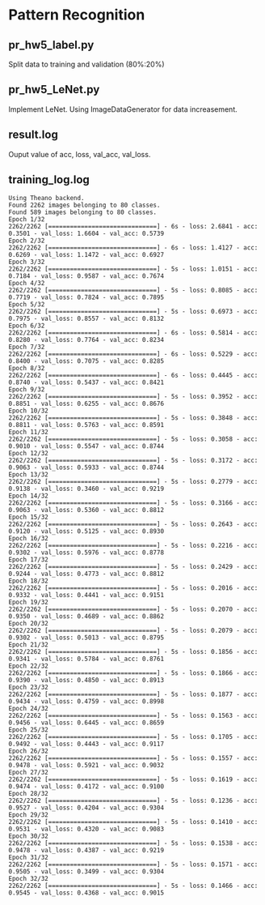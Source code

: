# Pattern Recognition
## pr_hw5_label.py
Split data to training and validation (80%:20%)

## pr_hw5_LeNet.py
Implement LeNet. Using ImageDataGenerator for data increasement.

## result.log
Ouput value of acc, loss, val_acc, val_loss.
## training_log.log
    Using Theano backend.
    Found 2262 images belonging to 80 classes.
    Found 589 images belonging to 80 classes.
    Epoch 1/32
    2262/2262 [==============================] - 6s - loss: 2.6841 - acc: 0.3501 - val_loss: 1.6604 - val_acc: 0.5739
    Epoch 2/32
    2262/2262 [==============================] - 6s - loss: 1.4127 - acc: 0.6269 - val_loss: 1.1472 - val_acc: 0.6927
    Epoch 3/32
    2262/2262 [==============================] - 5s - loss: 1.0151 - acc: 0.7184 - val_loss: 0.9587 - val_acc: 0.7674
    Epoch 4/32
    2262/2262 [==============================] - 5s - loss: 0.8085 - acc: 0.7719 - val_loss: 0.7824 - val_acc: 0.7895
    Epoch 5/32
    2262/2262 [==============================] - 5s - loss: 0.6973 - acc: 0.7975 - val_loss: 0.8557 - val_acc: 0.8132
    Epoch 6/32
    2262/2262 [==============================] - 6s - loss: 0.5814 - acc: 0.8280 - val_loss: 0.7764 - val_acc: 0.8234
    Epoch 7/32
    2262/2262 [==============================] - 6s - loss: 0.5229 - acc: 0.8400 - val_loss: 0.7075 - val_acc: 0.8285
    Epoch 8/32
    2262/2262 [==============================] - 6s - loss: 0.4445 - acc: 0.8740 - val_loss: 0.5437 - val_acc: 0.8421
    Epoch 9/32
    2262/2262 [==============================] - 5s - loss: 0.3952 - acc: 0.8851 - val_loss: 0.6255 - val_acc: 0.8676
    Epoch 10/32
    2262/2262 [==============================] - 5s - loss: 0.3848 - acc: 0.8811 - val_loss: 0.5763 - val_acc: 0.8591
    Epoch 11/32
    2262/2262 [==============================] - 5s - loss: 0.3058 - acc: 0.9010 - val_loss: 0.5547 - val_acc: 0.8744
    Epoch 12/32
    2262/2262 [==============================] - 5s - loss: 0.3172 - acc: 0.9063 - val_loss: 0.5933 - val_acc: 0.8744
    Epoch 13/32
    2262/2262 [==============================] - 5s - loss: 0.2779 - acc: 0.9138 - val_loss: 0.3460 - val_acc: 0.9219
    Epoch 14/32
    2262/2262 [==============================] - 5s - loss: 0.3166 - acc: 0.9063 - val_loss: 0.5360 - val_acc: 0.8812
    Epoch 15/32
    2262/2262 [==============================] - 5s - loss: 0.2643 - acc: 0.9120 - val_loss: 0.5125 - val_acc: 0.8930
    Epoch 16/32
    2262/2262 [==============================] - 5s - loss: 0.2216 - acc: 0.9302 - val_loss: 0.5976 - val_acc: 0.8778
    Epoch 17/32
    2262/2262 [==============================] - 5s - loss: 0.2429 - acc: 0.9244 - val_loss: 0.4773 - val_acc: 0.8812
    Epoch 18/32
    2262/2262 [==============================] - 5s - loss: 0.2016 - acc: 0.9332 - val_loss: 0.4441 - val_acc: 0.9151
    Epoch 19/32
    2262/2262 [==============================] - 5s - loss: 0.2070 - acc: 0.9350 - val_loss: 0.4689 - val_acc: 0.8862
    Epoch 20/32
    2262/2262 [==============================] - 5s - loss: 0.2079 - acc: 0.9302 - val_loss: 0.5013 - val_acc: 0.8795
    Epoch 21/32
    2262/2262 [==============================] - 5s - loss: 0.1856 - acc: 0.9341 - val_loss: 0.5784 - val_acc: 0.8761
    Epoch 22/32
    2262/2262 [==============================] - 5s - loss: 0.1866 - acc: 0.9390 - val_loss: 0.4850 - val_acc: 0.8913
    Epoch 23/32
    2262/2262 [==============================] - 5s - loss: 0.1877 - acc: 0.9434 - val_loss: 0.4759 - val_acc: 0.8998
    Epoch 24/32
    2262/2262 [==============================] - 5s - loss: 0.1563 - acc: 0.9456 - val_loss: 0.6445 - val_acc: 0.8659
    Epoch 25/32
    2262/2262 [==============================] - 5s - loss: 0.1705 - acc: 0.9492 - val_loss: 0.4443 - val_acc: 0.9117
    Epoch 26/32
    2262/2262 [==============================] - 5s - loss: 0.1557 - acc: 0.9478 - val_loss: 0.5921 - val_acc: 0.9032
    Epoch 27/32
    2262/2262 [==============================] - 5s - loss: 0.1619 - acc: 0.9474 - val_loss: 0.4172 - val_acc: 0.9100
    Epoch 28/32
    2262/2262 [==============================] - 5s - loss: 0.1236 - acc: 0.9527 - val_loss: 0.4204 - val_acc: 0.9304
    Epoch 29/32
    2262/2262 [==============================] - 5s - loss: 0.1410 - acc: 0.9531 - val_loss: 0.4320 - val_acc: 0.9083
    Epoch 30/32
    2262/2262 [==============================] - 5s - loss: 0.1538 - acc: 0.9478 - val_loss: 0.4387 - val_acc: 0.9219
    Epoch 31/32
    2262/2262 [==============================] - 5s - loss: 0.1571 - acc: 0.9505 - val_loss: 0.3499 - val_acc: 0.9304
    Epoch 32/32
    2262/2262 [==============================] - 5s - loss: 0.1466 - acc: 0.9545 - val_loss: 0.4368 - val_acc: 0.9015
